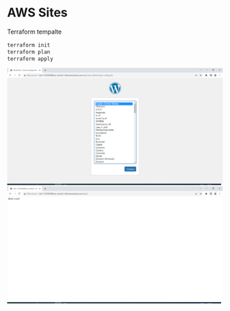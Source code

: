 # AWS Sites


Terraform tempalte
```
terraform init
terraform plan
terraform apply
```
<img src="./images/app1.png"><br>
<img src="./images/app2.png"><br>
